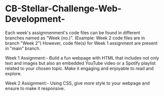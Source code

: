 # CB-Stellar-Challenge-Web-Development-
Each week's assignmenment's code files can be found in different branches named as "Week (no.)". (Example: Week 2 code files are in branch "Week 2") 
However, code file(s) for Week 1 assignment are present in "main" branch.

Week 1 Assignment:-
Build a fun webpage with HTML that includes not only text and images but also an embedded YouTube video or a Spotify playlist related to your chosen topic. Make it engaging and enjoyable to read and explore.

Week 2 Assignment:-
Using CSS, give more style to your webpage and ensure to make it responsive.

